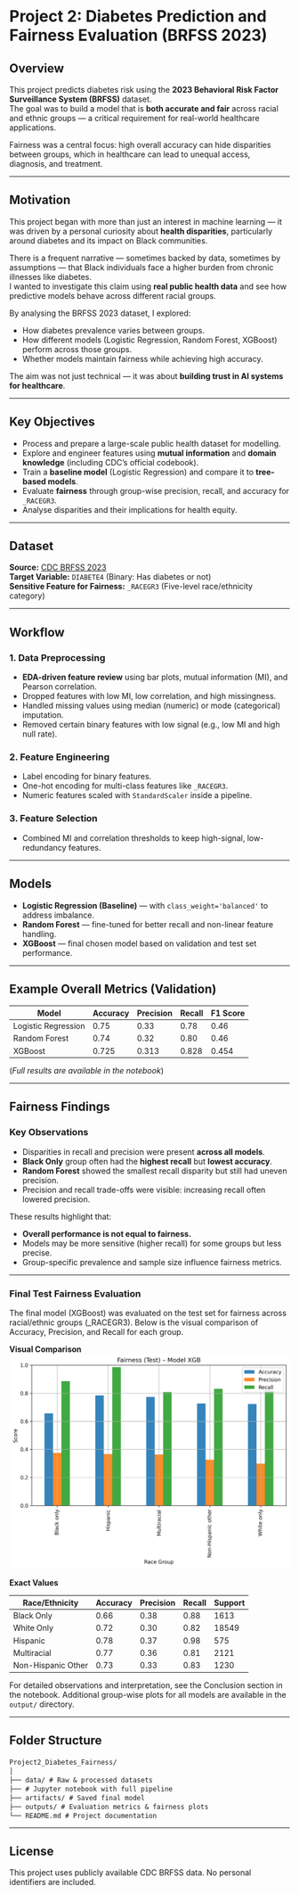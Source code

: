 #  Project 2: Diabetes Prediction and Fairness Evaluation (BRFSS 2023)

##  Overview
This project predicts diabetes risk using the **2023 Behavioral Risk Factor Surveillance System (BRFSS)** dataset.  
The goal was to build a model that is **both accurate and fair** across racial and ethnic groups — a critical requirement for real-world healthcare applications.

Fairness was a central focus: high overall accuracy can hide disparities between groups, which in healthcare can lead to unequal access, diagnosis, and treatment.

---

##  Motivation
This project began with more than just an interest in machine learning — it was driven by a personal curiosity about **health disparities**, particularly around diabetes and its impact on Black communities.

There is a frequent narrative — sometimes backed by data, sometimes by assumptions — that Black individuals face a higher burden from chronic illnesses like diabetes.  
I wanted to investigate this claim using **real public health data** and see how predictive models behave across different racial groups.

By analysing the BRFSS 2023 dataset, I explored:
- How diabetes prevalence varies between groups.
- How different models (Logistic Regression, Random Forest, XGBoost) perform across those groups.
- Whether models maintain fairness while achieving high accuracy.

The aim was not just technical — it was about **building trust in AI systems for healthcare**.

---

##  Key Objectives
- Process and prepare a large-scale public health dataset for modelling.
- Explore and engineer features using **mutual information** and **domain knowledge** (including CDC’s official codebook).
- Train a **baseline model** (Logistic Regression) and compare it to **tree-based models**.
- Evaluate **fairness** through group-wise precision, recall, and accuracy for `_RACEGR3`.
- Analyse disparities and their implications for health equity.

---

##  Dataset
**Source:** [CDC BRFSS 2023](https://www.cdc.gov/brfss/annual_data/annual_2023.html)  
**Target Variable:** `DIABETE4` (Binary: Has diabetes or not)  
**Sensitive Feature for Fairness:** `_RACEGR3` (Five-level race/ethnicity category)

---

##  Workflow

### 1. **Data Preprocessing**
- **EDA-driven feature review** using bar plots, mutual information (MI), and Pearson correlation.
- Dropped features with low MI, low correlation, and high missingness.
- Handled missing values using median (numeric) or mode (categorical) imputation.
- Removed certain binary features with low signal (e.g., low MI and high null rate).

### 2. **Feature Engineering**
- Label encoding for binary features.
- One-hot encoding for multi-class features like `_RACEGR3`.
- Numeric features scaled with `StandardScaler` inside a pipeline.

### 3. **Feature Selection**
- Combined MI and correlation thresholds to keep high-signal, low-redundancy features.

---

##  Models
- **Logistic Regression (Baseline)** — with `class_weight='balanced'` to address imbalance.
- **Random Forest** — fine-tuned for better recall and non-linear feature handling.
- **XGBoost** — final chosen model based on validation and test set performance.

---

##  Example Overall Metrics (Validation)

| Model               | Accuracy | Precision | Recall | F1 Score |
|--------------------|----------|-----------|--------|----------|
| Logistic Regression|    0.75    | 0.33      | 0.78    |0.46        |
| Random Forest      |    0.74   | 0.32      | 0.80      | 0.46        |
| XGBoost            |    0.725   | 0.313       | 0.828    | 0.454       |

(*Full results are available in the notebook*)

---

##  Fairness Findings

### Key Observations
- Disparities in recall and precision were present **across all models**.
- **Black Only** group often had the **highest recall** but **lowest accuracy**.
- **Random Forest** showed the smallest recall disparity but still had uneven precision.
- Precision and recall trade-offs were visible: increasing recall often lowered precision.

These results highlight that:
- **Overall performance is not equal to fairness.**
- Models may be more sensitive (higher recall) for some groups but less precise.
- Group-specific prevalence and sample size influence fairness metrics.

---

### Final Test Fairness Evaluation

The final model (XGBoost) was evaluated on the test set for fairness across racial/ethnic groups (_RACEGR3).
Below is the visual comparison of Accuracy, Precision, and Recall for each group.

**Visual Comparison**
![Final Test Fairness Plot](output/fairness_xgb_test.png)

**Exact Values**

| Race/Ethnicity               | Accuracy | Precision | Recall | Support|
|--------------------|----------|-----------|--------|----------|
| Black Only |    0.66    | 0.38      | 0.88    | 1613        |
| White Only       |    0.72   | 0.30      | 0.82      | 18549     |
| Hispanic        |    0.78   | 0.37      | 0.98   | 575      |
| Multiracial |    0.77    | 0.36      | 0.81    |2121       |
|    Non-Hispanic Other    |    0.73   | 0.33      | 0.83     | 1230        |

For detailed observations and interpretation, see the Conclusion section in the notebook.
Additional group-wise plots for all models are available in the `output/` directory.

---

##  Folder Structure
```
Project2_Diabetes_Fairness/
│
├── data/ # Raw & processed datasets
├── # Jupyter notebook with full pipeline
├── artifacts/ # Saved final model
├── outputs/ # Evaluation metrics & fairness plots
└── README.md # Project documentation
```

---

##  License
This project uses publicly available CDC BRFSS data. No personal identifiers are included.
